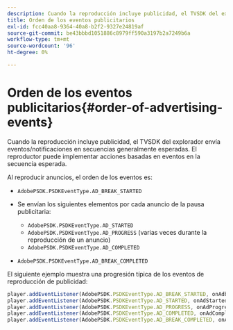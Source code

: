 ```yaml
---
description: Cuando la reproducción incluye publicidad, el TVSDK del explorador envía eventos/notificaciones en secuencias generalmente esperadas. El reproductor puede implementar acciones basadas en eventos en la secuencia esperada.
title: Orden de los eventos publicitarios
exl-id: fcc40aa8-9364-40a8-b2f2-9327e24819af
source-git-commit: be43bbbd1051886c8979ff590a3197b2a7249b6a
workflow-type: tm+mt
source-wordcount: '96'
ht-degree: 0%

---
```


# Orden de los eventos publicitarios{#order-of-advertising-events}

Cuando la reproducción incluye publicidad, el TVSDK del explorador envía eventos/notificaciones en secuencias generalmente esperadas. El reproductor puede implementar acciones basadas en eventos en la secuencia esperada.

<!--<a id="section_69E3CCBC57BB48399799876E83908348"></a>-->

Al reproducir anuncios, el orden de los eventos es:

* `AdobePSDK.PSDKEventType.AD_BREAK_STARTED`
* Se envían los siguientes elementos por cada anuncio de la pausa publicitaria:

   * `AdobePSDK.PSDKEventType.AD_STARTED`
   * `AdobePSDK.PSDKEventType.AD_PROGRESS` (varias veces durante la reproducción de un anuncio)
   * `AdobePSDK.PSDKEventType.AD_COMPLETED`

* `AdobePSDK.PSDKEventType.AD_BREAK_COMPLETED`

El siguiente ejemplo muestra una progresión típica de los eventos de reproducción de publicidad:

```js
player.addEventListener(AdobePSDK.PSDKEventType.AD_BREAK_STARTED, onAdbreakStarted); 
player.addEventListener(AdobePSDK.PSDKEventType.AD_STARTED, onAdStarted); 
player.addEventListener(AdobePSDK.PSDKEventType.AD_PROGRESS, onAdProgress); 
player.addEventListener(AdobePSDK.PSDKEventType.AD_COMPLETED, onAdCompleted); 
player.addEventListener(AdobePSDK.PSDKEventType.AD_BREAK_COMPLETED, onAdbreakCompleted);
```
